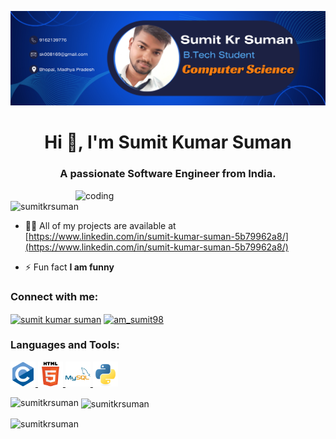 ![logo](https://github.com/SumitKrSuman/SumitKrSuman/blob/main/Purple%20White%20Marketing%20Manager%20Modern%20Profile%20LinkedIn%20Article%20Cover%20Image.png)
<h1 align="center">Hi 👋, I'm Sumit Kumar Suman</h1>
<h3 align="center">A passionate Software Engineer from India.</h3>

<img align="right" alt="coding" width="400" src="https://static.wixstatic.com/media/bbe642_62414e50bef34ce28db1afabf55f17ec~mv2.gif">

<p align="left"> <img src="https://komarev.com/ghpvc/?username=sumitkrsuman&label=Profile%20views&color=0e75b6&style=flat" alt="sumitkrsuman" /> </p>

- 👨‍💻 All of my projects are available at [https://www.linkedin.com/in/sumit-kumar-suman-5b79962a8/](https://www.linkedin.com/in/sumit-kumar-suman-5b79962a8/)

- ⚡ Fun fact **I am funny**

<h3 align="left">Connect with me:</h3>
<p align="left">
<a href="https://linkedin.com/in/sumit kumar suman" target="blank"><img align="center" src="https://raw.githubusercontent.com/rahuldkjain/github-profile-readme-generator/master/src/images/icons/Social/linked-in-alt.svg" alt="sumit kumar suman" height="30" width="40" /></a>
<a href="https://instagram.com/am_sumit98" target="blank"><img align="center" src="https://raw.githubusercontent.com/rahuldkjain/github-profile-readme-generator/master/src/images/icons/Social/instagram.svg" alt="am_sumit98" height="30" width="40" /></a>
</p>

<h3 align="left">Languages and Tools:</h3>
<p align="left"> <a href="https://www.cprogramming.com/" target="_blank" rel="noreferrer"> <img src="https://raw.githubusercontent.com/devicons/devicon/master/icons/c/c-original.svg" alt="c" width="40" height="40"/> </a> <a href="https://www.w3.org/html/" target="_blank" rel="noreferrer"> <img src="https://raw.githubusercontent.com/devicons/devicon/master/icons/html5/html5-original-wordmark.svg" alt="html5" width="40" height="40"/> </a> <a href="https://www.mysql.com/" target="_blank" rel="noreferrer"> <img src="https://raw.githubusercontent.com/devicons/devicon/master/icons/mysql/mysql-original-wordmark.svg" alt="mysql" width="40" height="40"/> </a> <a href="https://www.python.org" target="_blank" rel="noreferrer"> <img src="https://raw.githubusercontent.com/devicons/devicon/master/icons/python/python-original.svg" alt="python" width="40" height="40"/> </a> </p>

<p><img align="left" src="https://github-readme-stats.vercel.app/api/top-langs?username=sumitkrsuman&show_icons=true&locale=en&layout=compact" alt="sumitkrsuman" /></p>

<p>&nbsp;<img align="center" src="https://github-readme-stats.vercel.app/api?username=sumitkrsuman&show_icons=true&locale=en" alt="sumitkrsuman" /></p>

<p><img align="center" src="https://github-readme-streak-stats.herokuapp.com/?user=sumitkrsuman&" alt="sumitkrsuman" /></p>

